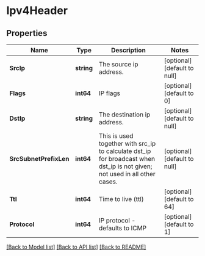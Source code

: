 # Ipv4Header

## Properties
Name | Type | Description | Notes
------------ | ------------- | ------------- | -------------
**SrcIp** | **string** | The source ip address. | [optional] [default to null]
**Flags** | **int64** | IP flags | [optional] [default to 0]
**DstIp** | **string** | The destination ip address. | [optional] [default to null]
**SrcSubnetPrefixLen** | **int64** | This is used together with src_ip to calculate dst_ip for broadcast when dst_ip is not given; not used in all other cases. | [optional] [default to null]
**Ttl** | **int64** | Time to live (ttl) | [optional] [default to 64]
**Protocol** | **int64** | IP protocol - defaults to ICMP | [optional] [default to 1]

[[Back to Model list]](../README.md#documentation-for-models) [[Back to API list]](../README.md#documentation-for-api-endpoints) [[Back to README]](../README.md)

